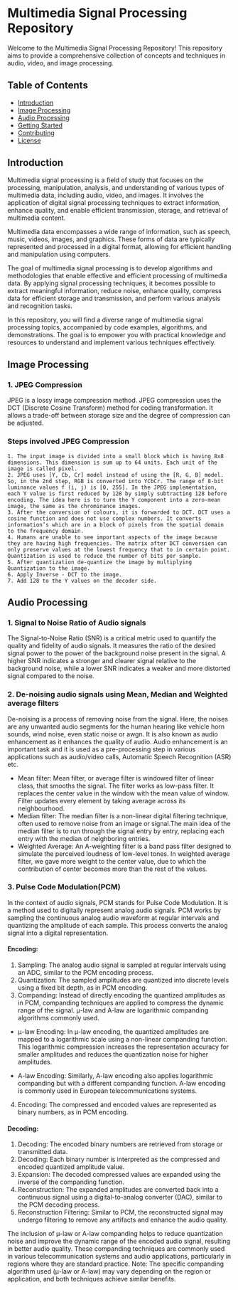 # Multimedia Signal Processing Repository

Welcome to the Multimedia Signal Processing Repository! This repository aims to provide a comprehensive collection of concepts and techniques in audio, video, and image processing.

## Table of Contents

- [Introduction](#introduction)
- [Image Processing](#image-processing)
- [Audio Processing](#audio-processing)
- [Getting Started](#getting-started)
- [Contributing](#contributing)
- [License](#license)

## Introduction
Multimedia signal processing is a field of study that focuses on the processing, manipulation, analysis, and understanding of various types of multimedia data, including audio, video, and images. It involves the application of digital signal processing techniques to extract information, enhance quality, and enable efficient transmission, storage, and retrieval of multimedia content.

Multimedia data encompasses a wide range of information, such as speech, music, videos, images, and graphics. These forms of data are typically represented and processed in a digital format, allowing for efficient handling and manipulation using computers.

The goal of multimedia signal processing is to develop algorithms and methodologies that enable effective and efficient processing of multimedia data. By applying signal processing techniques, it becomes possible to extract meaningful information, reduce noise, enhance quality, compress data for efficient storage and transmission, and perform various analysis and recognition tasks.

In this repository, you will find a diverse range of multimedia signal processing topics, accompanied by code examples, algorithms, and demonstrations. The goal is to empower you with practical knowledge and resources to understand and implement various techniques effectively.

## Image Processing
### 1. JPEG Compression
  JPEG is a lossy image compression method. JPEG compression uses the DCT (Discrete Cosine Transform) method for coding transformation. It allows a trade-off between storage size and the degree of compression can be adjusted.
### Steps involved JPEG Compression 
    1. The input image is divided into a small block which is having 8x8 dimensions. This dimension is sum up to 64 units. Each unit of the image is called pixel.
    2. JPEG uses [Y, Cb, Cr] model instead of using the [R, G, B] model. So, in the 2nd step, RGB is converted into YCbCr. The range of 8-bit luminance values f (i, j) is [0, 255]. In the JPEG implementation, each Y value is first reduced by 128 by simply subtracting 128 before encoding. The idea here is to turn the Y component into a zero-mean image, the same as the chrominance images.
    3. After the conversion of colours, it is forwarded to DCT. DCT uses a cosine function and does not use complex numbers. It converts information’s which are in a block of pixels from the spatial domain to the frequency domain.
    4. Humans are unable to see important aspects of the image because they are having high frequencies. The matrix after DCT conversion can only preserve values at the lowest frequency that to in certain point. Quantization is used to reduce the number of bits per sample.
    5. After quantization de-quantize the image by multiplying Quantization to the image.
    6. Apply Inverse - DCT to the image.
    7. Add 128 to the Y values on the decoder side.
 ## Audio Processing
 ### 1. Signal to Noise Ratio of Audio signals
  The Signal-to-Noise Ratio (SNR) is a critical metric used to quantify the quality and fidelity of audio signals. It measures the ratio of the desired signal power to the power of the background noise present in the signal. A higher SNR indicates a stronger and clearer signal relative to the background noise, while a lower SNR indicates a weaker and more distorted signal compared to the noise.
### 2. De-noising audio signals using Mean, Median and Weighted average filters
  De-noising is a process of removing noise from the signal. Here, the noises are any unwanted audio segments for the human hearing like vehicle horn sounds, wind noise, even static noise or awgn. It is also known as audio enhancement as it enhances the quality of audio. Audio enhancement is an important task and it is used as a pre-processing step in various applications such as audio/video calls, Automatic Speech Recognition (ASR) etc.
  * Mean filter: Mean filter, or average filter is windowed filter of linear class, that smooths the signal. The filter works as low-pass filter. It replaces the center value in the window with the mean value of window. Filter updates every element by taking average across its neighbourhood.
  * Median filter: The median filter is a non-linear digital filtering technique, often used to remove noise from an image or signal.The main idea of the median filter is to run through the signal entry by entry, replacing each entry with the median of neighboring entries.
  * Weighted Average: An A-weighting filter is a band pass filter designed to simulate the perceived loudness of low-level tones. In weighted average filter, we gave more weight to the center value, due to which the contribution of center becomes more than the rest of the values.
### 3. Pulse Code Modulation(PCM)
In the context of audio signals, PCM stands for Pulse Code Modulation. It is a method used to digitally represent analog audio signals.
PCM works by sampling the continuous analog audio waveform at regular intervals and quantizing the amplitude of each sample. This process converts the analog signal into a digital representation.
#### Encoding:
1. Sampling: The analog audio signal is sampled at regular intervals using an ADC, similar to the PCM encoding process.
2. Quantization: The sampled amplitudes are quantized into discrete levels using a fixed bit depth, as in PCM encoding.
3. Companding: Instead of directly encoding the quantized amplitudes as in PCM, companding techniques are applied to compress the dynamic range of the signal. μ-law and A-law are logarithmic companding algorithms commonly used.

* μ-law Encoding: In μ-law encoding, the quantized amplitudes are mapped to a logarithmic scale using a non-linear companding function. This logarithmic compression increases the representation accuracy for smaller amplitudes and reduces the quantization noise for higher amplitudes.

* A-law Encoding: Similarly, A-law encoding also applies logarithmic companding but with a different companding function. A-law encoding is commonly used in European telecommunications systems.
4. Encoding: The compressed and encoded values are represented as binary numbers, as in PCM encoding.

#### Decoding:
  1. Decoding: The encoded binary numbers are retrieved from storage or transmitted data.
  2. Decoding: Each binary number is interpreted as the compressed and encoded quantized amplitude value.
  3. Expansion: The decoded compressed values are expanded using the inverse of the companding function.
  4. Reconstruction: The expanded amplitudes are converted back into a continuous signal using a digital-to-analog converter (DAC), similar to the PCM decoding process.
  5. Reconstruction Filtering: Similar to PCM, the reconstructed signal may undergo filtering to remove any artifacts and enhance the audio quality.

The inclusion of μ-law or A-law companding helps to reduce quantization noise and improve the dynamic range of the encoded audio signal, resulting in better audio quality. These companding techniques are commonly used in various telecommunication systems and audio applications, particularly in regions where they are standard practice.
Note: The specific companding algorithm used (μ-law or A-law) may vary depending on the region or application, and both techniques achieve similar benefits.
 
 



